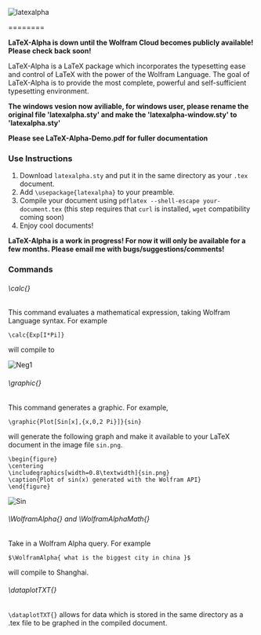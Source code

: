 


![latexalpha](https://raw.githubusercontent.com/Akollek/LaTeX-Alpha/master/latexalpha.png)

========

__LaTeX-Alpha is down until the Wolfram Cloud becomes publicly available! Please check back soon!__

LaTeX-Alpha is a LaTeX package which incorporates the typesetting ease and control of LaTeX with the power of the Wolfram Language. The goal of LaTeX-Alpha is to provide the most complete, powerful and self-sufficient typesetting environment.

__The windows vesion now aviliable, for windows user, please rename the original file 'latexalpha.sty' and make the 'latexalpha-window.sty' to 'latexalpha.sty'__

__Please see LaTeX-Alpha-Demo.pdf for fuller documentation__

### Use Instructions

1. Download `latexalpha.sty` and put it in the same directory as your `.tex` document.
2. Add `\usepackage{latexalpha}` to your preamble.
3. Compile your document using `pdflatex --shell-escape your-document.tex` (this step requires that `curl` is installed, `wget` compatibility coming soon)
4. Enjoy cool documents!


__LaTeX-Alpha is a work in progress! For now it will only be available for a few months. Please email me with bugs/suggestions/comments!__


### Commands

###### \calc{}

This command evaluates a mathematical expression, taking Wolfram Language syntax. For example 

``` \calc{Exp[I*Pi]} ```

will compile to 

![Neg1](https://raw.githubusercontent.com/Akollek/LaTeX-Alpha/master/calc-example.png)

###### \graphic{}

This command generates a graphic. For example,

``` \graphic{Plot[Sin[x],{x,0,2 Pi}]}{sin} ```

will generate the following graph and make it available to your LaTeX document in the image file `sin.png`.

	\begin{figure} 
	\centering
	\includegraphics[width=0.8\textwidth]{sin.png}
	\caption{Plot of sin(x) generated with the Wolfram API}
	\end{figure}

![Sin](https://raw.githubusercontent.com/Akollek/LaTeX-Alpha/master/pic.png)

###### \WolframAlpha{} and \WolframAlphaMath{}

Take in a Wolfram Alpha query. For example 

``` $\WolframAlpha{ what is the biggest city in china }$ ```

will compile to Shanghai.

###### \dataplotTXT{}

`\dataplotTXT{}` allows for data which is stored in the same directory as a .tex file to be graphed in the compiled document. 

